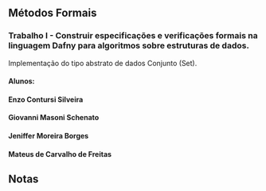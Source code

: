 ## Métodos Formais
### Trabalho I - Construir especificações e verificações formais na linguagem Dafny para algoritmos sobre estruturas de dados. 

Implementação do tipo abstrato de dados Conjunto (Set).

#### Alunos:
#### Enzo Contursi Silveira
#### Giovanni Masoni Schenato
#### Jeniffer Moreira Borges
#### Mateus de Carvalho de Freitas

## Notas
